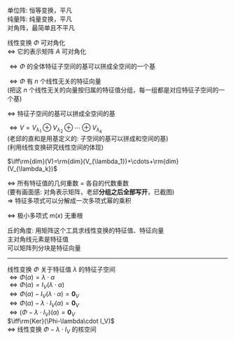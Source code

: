单位阵: 恒等变换，平凡    
纯量阵: 纯量变换，平凡    
对角阵，最简单且不平凡    
    
线性变换 $\Phi$ 可对角化    
 $\iff$ 它的表示矩阵 $A$ 可对角化    
    
 $\iff\Phi$ 的全体特征子空间的基可以拼成全空间的一个基    
    
 $\iff\Phi$ 有 $n$ 个线性无关的特征向量    
(把这 $n$ 个线性无关的向量按归属的特征值分组，每一组都是对应特征子空间的一个基)    
    
 $\iff$ 特征子空间的基可以拼成全空间的基    
    
 $\iff V=V_{\lambda_1}\oplus V_{\lambda_2}\oplus\cdots\oplus V_{\lambda_k}$     
(老邱的直和是用基定义的: 子空间的基可以拼成和空间的基)    
(利用线性变换研究线性空间的体现)    
    
 $\iff\rm{dim}(V)=\rm{dim}(V_{\lambda_1})+\cdots+\rm{dim}(V_{\lambda_k})$     
    
 $\iff$ 所有特征值的几何重数 $=$ 各自的代数重数    
(要有画面感: 对角表示矩阵，老邱**分组之后全部写开**，已截图)    
 $\Rightarrow$ 特征多项式可以分解成一次多项式幂的乘积    
    
 $\iff$ 极小多项式 $m(x)$ 无重根    
    
丘的角度: 用矩阵这个工具求线性变换的特征值、特征向量    
主对角线元素是特征值    
可以矩阵列分块是特征向量    
    
---    
    
线性变换 $\Phi$ 关于特征值 $\lambda$ 的特征子空间    
 $\iff\Phi(\alpha)=\lambda\cdot\alpha$     
 $\iff\Phi(\alpha)=I_V(\lambda\cdot\alpha)$     
 $\iff\Phi(\alpha)-I_V(\lambda\cdot\alpha)=\mathbf0_V$     
 $\iff\Phi(\alpha)-\lambda\cdot I_V(\alpha)=\mathbf0_V$     
 $\iff(\Phi-\lambda\cdot I_V)(\alpha)=\mathbf0_V$     
 $\iff\rm{Ker}(\Phi-\lambda\cdot I_V)$     
 $\iff$ 线性变换 $\Phi-\lambda\cdot I_V$ 的核空间    
